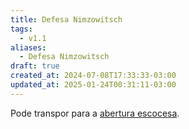 ```yaml
---
title: Defesa Nimzowitsch
tags:
  - v1.1
aliases:
  - Defesa Nimzowitsch
draft: true
created_at: 2024-07-08T17:33:33-03:00
updated_at: 2025-01-24T00:31:11-03:00
---
```


Pode transpor para a [abertura escocesa](content/atomos/2024/07/12/Xadrez_Abertura_escocesa.md).
